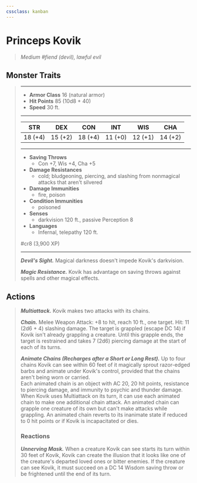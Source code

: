 ```yaml
---
cssclass: kanban
---
```


# Princeps Kovik
>*Medium #fiend (devil), lawful evil*
## Monster Traits
>___
>- **Armor Class** 16 (natural armor)
>- **Hit Points** 85 (10d8 + 40)
>- **Speed** 30 ft.
>___
>|STR|DEX|CON|INT|WIS|CHA|
>|:---:|:---:|:---:|:---:|:---:|:---:|
>|18 (+4)|15 (+2)|18 (+4)|11 (+0)|12 (+1)|14 (+2)|
>___
>- **Saving Throws**
>	 - Con +7, Wis +4, Cha +5
>- **Damage Resistances**
>	 - cold; bludgeoning, piercing, and slashing from nonmagical attacks that aren't silvered
>- **Damage Immunities**
>	 - fire, poison
>- **Condition Immunities**
>	 - poisoned
>- **Senses**
>	 - darkvision 120 ft., passive Perception 8
>- **Languages**
>	 - Infernal, telepathy 120 ft.
>
> #cr8 (3,900 XP)
>___
>***Devil's Sight.*** Magical darkness doesn't impede Kovik's darkvision.  
>
>***Magic Resistance.*** Kovik has advantage on saving throws against spells and other magical effects.  
>
## Actions
>***Multiattack.*** Kovik makes two attacks with its chains.  
>
>***Chain.*** Melee Weapon Attack: +8 to hit, reach 10 ft., one target. Hit: 11 (2d6 + 4) slashing damage. The target is grappled (escape DC 14) if Kovik isn't already grappling a creature. Until this grapple ends, the target is restrained and takes 7 (2d6) piercing damage at the start of each of its turns.  
>
>***Animate Chains (Recharges after a Short or Long Rest).*** Up to four chains Kovik can see within 60 feet of it magically sprout razor-edged barbs and animate under Kovik's control, provided that the chains aren't being worn or carried.  
>Each animated chain is an object with AC 20, 20 hit points, resistance to piercing damage, and immunity to psychic and thunder damage. When Kovik uses Multiattack on its turn, it can use each animated chain to make one additional chain attack. An animated chain can grapple one creature of its own but can't make attacks while grappling. An animated chain reverts to its inanimate state if reduced to 0 hit points or if Kovik is incapacitated or dies.  
>
>### Reactions
>***Unnerving Mask.*** When a creature Kovik can see starts its turn within 30 feet of Kovik, Kovik can create the illusion that it looks like one of the creature's departed loved ones or bitter enemies. If the creature can see Kovik, it must succeed on a DC 14 Wisdom saving throw or be frightened until the end of its turn.